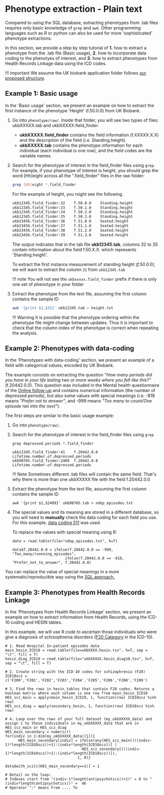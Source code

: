 # Phenotype extraction - Plain text
Compared to using the SQL database, extracting phenotypes from .tab files requires only basic knowledge of `grep` and `awk`. Other programming languages such as R or python can also be used for more 'sophisticated' phenotype extractions.

In this section, we provide a step by step tutorial of **1.** how to extract a phenotype from the .tab file (Basic usage), **2.** how to incorporate data coding to the phenotyes of interest, and **3.** how to extract phenotypes from Health Records Linkage data using the ICD codes.

!!! important
    We assume the UK biobank application folder follows [our proposed structure](../../admin/master_generation/#expected-result).

## Example 1: Basic usage

In the 'Basic usage' section, we present an example on how to extract the first instance of the phenotype 'Height' (f.50.0.0) from UK Biobank.

1. Go into `phenotype/raw/`. Inside that folder, you will see two types of files: ukbXXXXX.tab and ukbXXXXX.field_finder.

	- **ukbXXXXX.field_finder** contains the field information (f.XXXXX.X.X) and the description of the field (i.e. Standing.height).
	- **ukbXXXXX.tab** contains the phenotype information for each individual (each individual is one row), and the field codes are the variable names.

2. Search for the phenotype of interest in the field_finder files using `grep`. For example, if your phenotype of interest is height, you should grep the word [Hh]eight across all the ".field_finder" files in the raw folder:

    ```bash
    grep [Hh]eight *.field_finder
    ```
    For the example of height, you might see the following. 
 
    ```bash
    ukb12345.field_finder:32	f.50.0.0	Standing.height
    ukb12345.field_finder:33	f.50.1.0	Standing.height
    ukb12345.field_finder:34	f.50.2.0	Standing.height
    ukb12345.field_finder:35	f.50.3.0	Standing.height
    ukb23456.field_finder:36	f.51.0.0	Seated.height
    ukb23456.field_finder:37	f.51.1.0	Seated.height
    ukb23456.field_finder:38	f.51.2.0	Seated.height
    ukb23456.field_finder:39	f.51.3.0	Seated.height
    ```
    
    The output indicates that in the tab file **ukb12345.tab**, columns 32 to 35 contain information about the field f.50.X.X. which represents 'Standing.height'. 

    To extract the first instance  measurement of standing height *(f.50.0.0)*, we will want to extract the column `32` from `ukb12345.tab`

    !!! note 
        You will not see the `ukbxxxxx.field_finder` prefix if there is only one set of phenotype in your folder
        
3. Extract the phenotype from the text file, assuming the first column contains the sample ID
    ```bash
    awk '{print $1,$32}' ukb12345.tab > height.txt
    ```

    !!! Warning
        It is possible that the phenotype ordering within the phenotype file might change between updates.
        Thus it is important to check that the column index of the phenotype is correct when repeating the analysis.

## Example 2: Phenotypes with data-coding

In the 'Phenotypes with data-coding' section, we present an example of a field with categorical values, encoded by UK Biobank. 

The example consists on extracting the question "*How many periods did you have in your life lasting two or more weeks where you felt like this?"* (f.20442.0.0). This question was included in the Mental health questionnaire of the [Online follow-up](https://biobank.ctsu.ox.ac.uk/crystal/label.cgi?id=100089) and contains numerical information (the number of depressed periods), but also some values with special meanings (i.e. -818 means *"Prefer not to answer"*, and -999 means *"Too many to count/One episode ran into the next"*).
 

The first steps are similar to the basic usage example:

1. Go into `phenotype/raw/`.
2. Search for the phenotype of interest in the field_finder files using `grep`

    ```
    grep depressed.periods *.field_finder 
    
    ukb12345.field_finder:41	f.20442.0.0	Lifetime.number.of.depressed.periods
    ukb98765.field_finder:2409	f.20442.0.0	Lifetime.number.of.depressed.periods
    ```

    !!! Note 
        Sometimes different .tab files will contain the same field. That's why there is more than one ukbXXXXX file with the field f.20442.0.0
	
3. Extract the phenotype from the text file, assuming the first column contains the sample ID

    ```
	awk '{print $1,$2409}' ukb98765.tab > ndep_episodes.txt
    ```

4. The special values and its meaning are stored in a different database, so you will need to **manually** check the data coding for each field you use. For this example, [data coding 511](https://biobank.ctsu.ox.ac.uk/crystal/coding.cgi?id=511) was used. 

    To replace the values with special meaning using R:

    ```
    data = read.table(file="ndep_episodes.txt", h=T)

    data$f.20442.0.0 = ifelse(f.20442.0.0 == -999, "Too_many/runnning_episodes", 
							ifelse(f.20442.0.0 == -818, "Prefer_not_to_answer", f.20442.0.0)
    ```

You can replace the value of special meanings in a more systematic/reproducible way using the [SQL approach.](./understand_sql.md) 

## Example 3: Phenotypes from Health Records Linkage 

In the 'Phenotypes from Health Records Linkage' section, we present an example on how to extract information from Health Records, using the ICD-10 coding and HESIN tables.

In this example, we will use R code to ascertain those individuals who were give a diagnosis of schizophrenia disorders ([F20 Category](https://biobank.ctsu.ox.ac.uk/crystal/field.cgi?id=41270) in the ICD-10).

    # 1. Read Hospital In-patient episodes data
    main_hesin_ICD10 = read.table(file=ukbXXXX.hesin.tsv", h=T, sep = "\t", fill = T)
    hesin_diag_ICD10 = read.table(file="ukbXXXXX.hesin_diag10.tsv", h=T, sep = "\t", fill = T)

    # 2. Create string with the ICD-10 codes for schizophrenia (F20)
    ICD10scz = c('F200','F201','F202','F203','F204','F205','F206','F208','F209')

    # 3. Find the rows in hesin_tables that contain F20 codes. Returns a boolean matrix where each column is one row from main_hesin_ICD10
    HES_scz_main = apply(main_hesin_ICD10, 1, function(row) ICD10scz %in% row)
    HES_scz_diag = apply(secondary_hesin, 1, function(row) ICD10scz %in% row)

    # 4. Loop over the rows of your full dataset (my_ukbXXXXX_data) and assign 1 to those individuals in my_ukbXXXXX_data that are in HES_scz_main or HES_scz_diag 
    HES_main_secondary = numeric()
    for(indiv in 1:dim(my_ukbXXXXX_data)[1]){
          HES_main_secondary[indiv] = ifelse(any(HES_scz_main[(((indiv-1)*length(ICD10scz))+1):(indiv*length(ICD10scz))] | 
                                       HES_scz_secondary[(((indiv-1)*length(ICD10scz))+1):(indiv*length(ICD10scz))]), 
                                     1, 0)}

    data$with_scz[c(HES_main_secondary==1)] = 1

    # Detail on the loop:
    # Indexes start from "(indiv-1*length(antipsychotics))+1)" = 0 to "(indiv*length(antipsychotics))" =  46 
    # Operator ":" means From .... To
